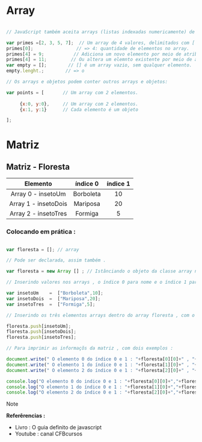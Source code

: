 # Array

```javascript

// JavaScript também aceita arrays (listas indexadas numericamente) de valores.

var primes =[2, 3, 5, 7];  // Um array de 4 valores, delimitados com [ e ].
primes[0];                // => 4: quantidade de elementos no array.
primes[4] = 9;           // Adiciona um novo elemento por meio de atribuição.
primes[4] = 11;         // Ou altera um elemnto existente por meio de atribuição.
var empty = [];        // [] é um array vazio, sem qualquer elemento.
empty.lenght.;        // => o

// Os arrays e objetos podem conter outros arrays e objetos:

var points = [       // Um array com 2 elementos.
     
     {x:0, y:0},     // Um array com 2 elementos. 
     {x:1, y:1}      // Cada elemento é um objeto

];


```

# Matriz 

## Matriz - Floresta

| Elemento | índice 0 | índice 1 |
|:--:|:--:|:--:|
|Array 0 - insetoUm   | Borboleta | 10 |
|Array 1 - insetoDois | Mariposa | 20 |
|Array 2 - insetoTres | Formiga | 5 |

### Colocando em prática :

```javascript 

var floresta = []; // array 

// Pode ser declarada, assim também .

var floresta = new Array [] ; // Istânciando o objeto da classe array na variável insect .

// Inserindo valores nos arrays , o índice 0 para nome e o índice 1 para quantidade .

var insetoUm    =  ["Borboleta",10];
var insetoDois  =  ["Mariposa",20];
var insetoTres  =  ["Formiga",5];

// Inserindo os três elementos arrays dentro do array floresta , com o método push(), assim se tornando uma matriz .

floresta.push[insetoUm];
floresta.push[insetoDois];
floresta.push[insetoTres];

// Para imprimir as informaçõs da matriz , com dois exemplos : 

document.write(" O elemento 0 do índice 0 e 1 : "+floresta[0][0]+" , "+floresta[0][1]+" <br> ");
document.write(" O elemento 1 do índice 0 e 1 : "+floresta[1][0]+" , "+floresta[1][1]+" <br> ");
document.write(" O elemento 2 do índice 0 e 1 : "+floresta[2][0]+" , "+floresta[2][1]+" <br> ");

console.log("O elemento 0 do indice 0 e 1 : "+floresta[0][0]+","+floresta[0][1]+"\n");
console.log("O elemento 1 do índice 0 e 1 : "+floresta[1][0]+","+floresta[1][1]+"\n");
console.log("O elemento 2 do índice 0 e 1 : "+floresta[2][0]+","+floresta[2][1]+"\n");

```

> [!NOTE]
> <strong> Referêrencias : </strong> <br>
> * Livro : O guia definito de javascript 
> * Youtube : canal CFBcursos